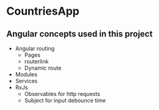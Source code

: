 # CountriesApp

## Angular concepts used in this project

- Angular routing
  - Pages
  - routerlink
  - Dynamic route
- Modules
- Services
- RxJs
  - Observables for http requests
  - Subject for input debounce time

